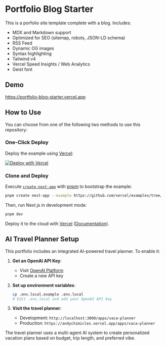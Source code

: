 # Portfolio Blog Starter

This is a porfolio site template complete with a blog. Includes:

- MDX and Markdown support
- Optimized for SEO (sitemap, robots, JSON-LD schema)
- RSS Feed
- Dynamic OG images
- Syntax highlighting
- Tailwind v4
- Vercel Speed Insights / Web Analytics
- Geist font

## Demo

https://portfolio-blog-starter.vercel.app

## How to Use

You can choose from one of the following two methods to use this repository:

### One-Click Deploy

Deploy the example using [Vercel](https://vercel.com?utm_source=github&utm_medium=readme&utm_campaign=vercel-examples):

[![Deploy with Vercel](https://vercel.com/button)](https://vercel.com/new/clone?repository-url=https://github.com/vercel/examples/tree/main/solutions/blog&project-name=blog&repository-name=blog)

### Clone and Deploy

Execute [`create-next-app`](https://github.com/vercel/next.js/tree/canary/packages/create-next-app) with [pnpm](https://pnpm.io/installation) to bootstrap the example:

```bash
pnpm create next-app --example https://github.com/vercel/examples/tree/main/solutions/blog blog
```

Then, run Next.js in development mode:

```bash
pnpm dev
```

Deploy it to the cloud with [Vercel](https://vercel.com/templates) ([Documentation](https://nextjs.org/docs/app/building-your-application/deploying)).

## AI Travel Planner Setup

This portfolio includes an integrated AI-powered travel planner. To enable it:

1. **Get an OpenAI API Key**: 
   - Visit [OpenAI Platform](https://platform.openai.com/api-keys)
   - Create a new API key

2. **Set up environment variables**:
   ```bash
   cp .env.local.example .env.local
   # Edit .env.local and add your OpenAI API key
   ```

3. **Visit the travel planner**:
   - Development: `http://localhost:3000/apps/vaca-planner`
   - Production: `https://andychimicles.vercel.app/apps/vaca-planner`

The travel planner uses a multi-agent AI system to create personalized vacation plans based on budget, trip length, and preferred vibe.
